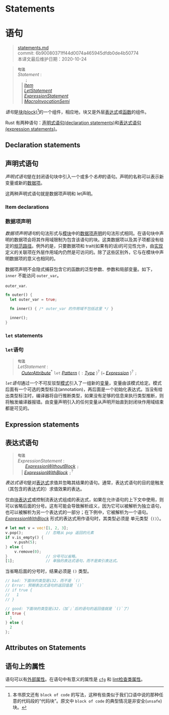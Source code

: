 # Statements
# 语句

>[statements.md](https://github.com/rust-lang/reference/blob/master/src/statements.md)\
>commit: 6b90080371ff44d0074a465945dfdb0de4b50774 \
>本译文最后维护日期：2020-10-24

> **<sup>句法</sup>**\
> _Statement_ :\
> &nbsp;&nbsp; &nbsp;&nbsp; `;`\
> &nbsp;&nbsp; | [_Item_]\
> &nbsp;&nbsp; | [_LetStatement_]\
> &nbsp;&nbsp; | [_ExpressionStatement_]\
> &nbsp;&nbsp; | [_MacroInvocationSemi_]

*语句*是[块(block)][block][^译者注]的一个组件，相应地，块又是外层[表达式][expression]或[函数][function]的组件。

Rust 有两种语句：[声明式语句(declaration statements)](#declaration-statements)和[表达式语句(expression statements)](#expression-statements)。

## Declaration statements
## 声明式语句

*声明式语句*是在封闭语句块中引入一个或多个*名称*的语句。声明的名称可以表示新变量或新的[数据项][item]。

这两种声明式语句就是数据项声明和 let声明。

### Item declarations
### 数据项声明

*数据项声明语句*的句法形式与[模块][module]中的[数据项声明][item]的句法形式相同。在语句块中声明的数据项会将其作用域限制为包含该语句的块。这类数据项以及其子项都没有给定的[规范路径][canonical path]。例外的是，只要数据项和 trait(如果有的话)的可见性允许，由[实现][implementations]定义的关联项在外层作用域内仍然是可访问的。除了这些区别外，它与在模块中声明数据项的意义也相同的。

数据项声明不会隐式捕获包含它的函数的泛型参数、参数和局部变量。如下，`inner` 不能访问 `outer_var`。

`outer_var`.
```rust
fn outer() {
  let outer_var = true;

  fn inner() { /* outer_var 的作用域不包括这里 */ }

  inner();
}
```

### `let` statements
### `let`语句

> **<sup>句法</sup>**\
> _LetStatement_ :\
> &nbsp;&nbsp; [_OuterAttribute_]<sup>\*</sup> `let` [_Pattern_]
>     ( `:` [_Type_] )<sup>?</sup> (`=` [_Expression_] )<sup>?</sup> `;`

*`let`语句*通过一个不可反驳型[模式][pattern]引入了一组新的[变量][variables]，变量由该模式给定。模式后面有一个可选的类型标注(annotation)，再后面是一个初始化表达式。当没有给出类型标注时，编译器将自行推断类型，如果没有足够的信息来执行类型推断，则将触发编译器报错。由变量声明引入的任何变量从声明开始直到封闭块作用域结束都是可见的。

## Expression statements
## 表达式语句

> **<sup>句法</sup>**\
> _ExpressionStatement_ :\
> &nbsp;&nbsp; &nbsp;&nbsp; [_ExpressionWithoutBlock_][expression] `;`\
> &nbsp;&nbsp; | [_ExpressionWithBlock_][expression] `;`<sup>?</sup>

*表达式语句*是对[表达式][expression]求值并忽略其结果的语句。通常，表达式语句的目的是触发（其包含的表达式的）求值效果的表达。

仅由[块表达式][block]或控制流表达式组成的表达式，如果在允许语句的上下文中使用，则可以省略后面的分号。这有可能会导致解析歧义，因为它可以被解析为独立语句，也可以被解析为另一个表达式的一部分；在下例中，它被解析为一个语句。[_ExpressionWithBlock_][expression] 形式的表达式用作语句时，其类型必须是 单元类型（`()`）。

```rust
# let mut v = vec![1, 2, 3];
v.pop();          // 忽略从 pop 返回的元素
if v.is_empty() {
    v.push(5);
} else {
    v.remove(0);
}                 // 分号可以省略。
[1];              // 单独的表达式语句，而不是索引表达式。
```

当省略后面的分号时，结果必须是 `()` 类型。

```rust
// bad: 下面块的类型是i32，而不是 `()` 
// Error: 预期表达式语句的返回值是 `()` 
// if true {
//   1
// }

// good: 下面块的类型是i32，（加`;`后的语句的返回值就是 `()`了）
if true {
  1
} else {
  2
};
```

## Attributes on Statements
## 语句上的属性

语句可以有[外部属性][outer attributes]。在语句中有意义的属性是 [`cfg`] 和 [lint检查类属性][the lint check attributes]。

[^译者注]: 本书原文还有 `block of code` 的写法，这种有些类似于我们口语中说的那种任意的代码段的“代码块”。原文中 `block of code` 的典型情况是非安全(`unsafe`)块。

[block]: expressions/block-expr.md
[expression]: expressions.md
[function]: items/functions.md
[item]: items.md
[module]: items/modules.md
[canonical path]: paths.md#canonical-paths
[implementations]: items/implementations.md
[variables]: variables.md
[outer attributes]: attributes.md
[`cfg`]: conditional-compilation.md
[the lint check attributes]: attributes/diagnostics.md#lint-check-attributes
[pattern]: patterns.md
[_ExpressionStatement_]: #expression-statements
[_Expression_]: expressions.md
[_Item_]: items.md
[_LetStatement_]: #let-statements
[_MacroInvocationSemi_]: macros.md#macro-invocation
[_OuterAttribute_]: attributes.md
[_Pattern_]: patterns.md
[_Type_]: types.md

<!-- 2020-10-25 -->
<!-- checked -->
